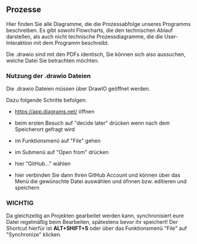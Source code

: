 <h2>Prozesse</h2>

Hier finden Sie alle Diagramme, die die Prozessabfolge unseres Programms beschreiben.
Es gibt sowohl Flowcharts, die den technischen Ablauf darstellen,  als auch nicht technische Prozessdiagramme, die die User-Interaktion mit dem Programm beschreibt.

Die .drawio sind mit den PDFs identisch, Sie können sich also aussuchen, welche Datei Sie betrachten möchten.


<h3>Nutzung der .drawio Dateien</h3>

Die .drawio Dateien müssen über DrawIO geöffnet werden.

Dazu folgende Schritte befolgen:
- https://app.diagrams.net/ öffnen

- beim ersten Besuch auf "decide later" drücken wenn nach dem Speicherort gefragt wird
- im Funktionsmenü auf "File" gehen
- im Submenü auf "Open from" drücken
- hier "GitHub..." wählen

- hier verbinden Sie dann Ihren GitHub Account und können über das Menü die gewünschte Datei auswählen und öfnnen bzw. editieren und speichern

<h3>WICHTIG</h3>

Da gleichzeitig an Projekten gearbeitet werden kann, synchronisiert eure Datei regelmäßig beim Bearbeiten, spätestens bevor ihr speichert!
Der Shortcut hierfür ist **ALT+SHIFT+S** oder über das Funktionsmenü "File" auf "Synchronize" klicken.
